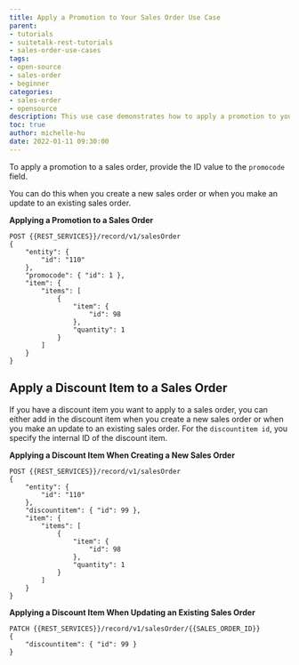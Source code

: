 ```yaml
---
title: Apply a Promotion to Your Sales Order Use Case
parent:
- tutorials
- suitetalk-rest-tutorials
- sales-order-use-cases
tags:
- open-source
- sales-order
- beginner
categories:
- sales-order
- opensource
description: This use case demonstrates how to apply a promotion to your sales order.
toc: true
author: michelle-hu
date: 2022-01-11 09:30:00
---
```

To apply a promotion to a sales order, provide the ID value to the `promocode` field.

You can do this when you create a new sales order or when you make an update to an existing sales order.

**Applying a Promotion to a Sales Order**

<!-- {% raw %} -->
```
POST {{REST_SERVICES}}/record/v1/salesOrder
{
    "entity": {
        "id": "110"
    },
    "promocode": { "id": 1 },
    "item": {
        "items": [
            {
                "item": {
                    "id": 98
                },
                "quantity": 1
            }
        ]
    }
}
```
<!-- {% endraw %} -->

## Apply a Discount Item to a Sales Order

If you have a discount item you want to apply to a sales order, you can either add in the discount item when you create a new sales order or when you make an update to an existing sales order. For the `discountitem id`, you specify the internal ID of the discount item.

**Applying a Discount Item When Creating a New Sales Order**

<!-- {% raw %} -->
```
POST {{REST_SERVICES}}/record/v1/salesOrder
{
    "entity": {
        "id": "110"
    },
    "discountitem": { "id": 99 },
    "item": {
        "items": [
            {
                "item": {
                    "id": 98
                },
                "quantity": 1
            }
        ]
    }
}
```
<!-- {% endraw %} -->

**Applying a Discount Item When Updating an Existing Sales Order**

<!-- {% raw %} -->
```
PATCH {{REST_SERVICES}}/record/v1/salesOrder/{{SALES_ORDER_ID}}
{
    "discountitem": { "id": 99 }
}
```
<!-- {% endraw %} -->